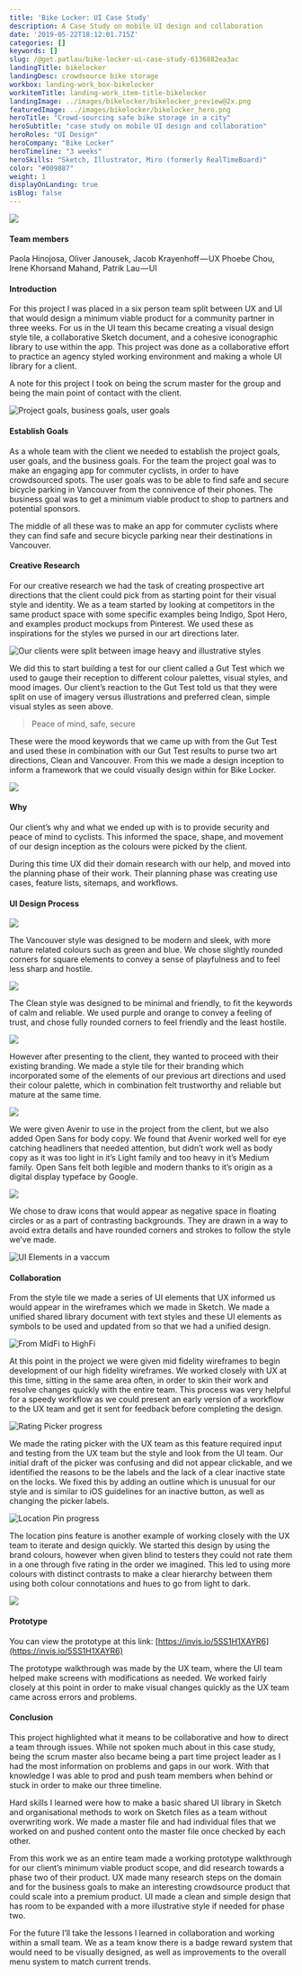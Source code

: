 ```yaml
---
title: 'Bike Locker: UI Case Study'
description: A Case Study on mobile UI design and collaboration
date: '2019-05-22T18:12:01.715Z'
categories: []
keywords: []
slug: /@get.patlau/bike-locker-ui-case-study-6136882ea3ac
landingTitle: bikelocker
landingDesc: crowdsource bike storage
workbox: landing-work_box-bikelocker
workitemTitle: landing-work_item-title-bikelocker
landingImage: ../images/bikelocker/bikelocker_preview@2x.png
featuredImage: ../images/bikelocker/bikelocker_hero.png
heroTitle: "Crowd-sourcing safe bike storage in a city"
heroSubtitle: "case study on mobile UI design and collaboration"
heroRoles: "UI Design"
heroCompany: "Bike Locker"
heroTimeline: "3 weeks"
heroSkills: "Sketch, Illustrator, Miro (formerly RealTimeBoard)"
color: "#009887"
weight: 1
displayOnLanding: true
isBlog: false
---
```

<section>

![](../images/bikelocker/1__fI5aR4WSsaU2lR9CROZRvw.png)

#### Team members

Paola Hinojosa, Oliver Janousek, Jacob Krayenhoff — UX
Phoebe Chou, Irene Khorsand Mahand, Patrik Lau — UI

#### **Introduction**

For this project I was placed in a six person team split between UX and UI that would design a minimum viable product for a community partner in three weeks. For us in the UI team this became creating a visual design style tile, a collaborative Sketch document, and a cohesive iconographic library to use within the app. This project was done as a collaborative effort to practice an agency styled working environment and making a whole UI library for a client.

A note for this project I took on being the scrum master for the group and being the main point of contact with the client.

![Project goals, business goals, user goals](../images/bikelocker/1____6rPVActkef8IhJ2L6Hhtg.png)

#### Establish Goals

As a whole team with the client we needed to establish the project goals, user goals, and the business goals. For the team the project goal was to make an engaging app for commuter cyclists, in order to have crowdsourced spots. The user goals was to be able to find safe and secure bicycle parking in Vancouver from the connivence of their phones. The business goal was to get a minimum viable product to shop to partners and potential sponsors.

The middle of all these was to make an app for commuter cyclists where they can find safe and secure bicycle parking near their destinations in Vancouver.

#### Creative Research

For our creative research we had the task of creating prospective art directions that the client could pick from as starting point for their visual style and identity. We as a team started by looking at competitors in the same product space with some specific examples being Indigo, Spot Hero, and examples product mockups from Pinterest. We used these as inspirations for the styles we pursed in our art directions later.

![Our clients were split between image heavy and illustrative styles](../images/bikelocker/1__L2hmI6cAnSv1WC3YwkBSGA.png)

We did this to start building a test for our client called a Gut Test which we used to gauge their reception to different colour palettes, visual styles, and mood images. Our client’s reaction to the Gut Test told us that they were split on use of imagery versus illustrations and preferred clean, simple visual styles as seen above.

> Peace of mind, safe, secure

These were the mood keywords that we came up with from the Gut Test and used these in combination with our Gut Test results to purse two art directions, Clean and Vancouver. From this we made a design inception to inform a framework that we could visually design within for Bike Locker.

![](../images/bikelocker/1__ZnHaLDqHCys65bbIojDtmg.png)

#### Why

Our client’s why and what we ended up with is to provide security and peace of mind to cyclists. This informed the space, shape, and movement of our design inception as the colours were picked by the client.

During this time UX did their domain research with our help, and moved into the planning phase of their work. Their planning phase was creating use cases, feature lists, sitemaps, and workflows.

#### UI Design Process

![](../images/bikelocker/1__PtQx5M7kN__dFY9IqJ5JClA.png)

The Vancouver style was designed to be modern and sleek, with more nature related colours such as green and blue. We chose slightly rounded corners for square elements to convey a sense of playfulness and to feel less sharp and hostile.

![](../images/bikelocker/1__AQ8xikBWuy1daOsMThm0nw.png)

The Clean style was designed to be minimal and friendly, to fit the keywords of calm and reliable. We used purple and orange to convey a feeling of trust, and chose fully rounded corners to feel friendly and the least hostile.

![](../images/bikelocker/1__imE5bN46y__1nlr22zZ66mQ.png)

However after presenting to the client, they wanted to proceed with their existing branding. We made a style tile for their branding which incorporated some of the elements of our previous art directions and used their colour palette, which in combination felt trustworthy and reliable but mature at the same time.

![](../images/bikelocker/1__qY3k3PVko9mLPGAjfC__AeQ.png)

We were given Avenir to use in the project from the client, but we also added Open Sans for body copy. We found that Avenir worked well for eye catching headliners that needed attention, but didn’t work well as body copy as it was too light in it’s Light family and too heavy in it’s Medium family. Open Sans felt both legible and modern thanks to it’s origin as a digital display typeface by Google.

![](../images/bikelocker/1__iHLCDea4Q7jYhF__npa__bQw.png)

We chose to draw icons that would appear as negative space in floating circles or as a part of contrasting backgrounds. They are drawn in a way to avoid extra details and have rounded corners and strokes to follow the style we’ve made.

![UI Elements in a vaccum](../images/bikelocker/1__k7SKRYYnkU89wuGfxEiVkQ.png)

#### Collaboration

From the style tile we made a series of UI elements that UX informed us would appear in the wireframes which we made in Sketch. We made a unified shared library document with text styles and these UI elements as symbols to be used and updated from so that we had a unified design.

![From MidFi to HighFi](../images/bikelocker/1__YOPNk0tf7CbQm36__UoS7CA.png)

At this point in the project we were given mid fidelity wireframes to begin development of our high fidelity wireframes. We worked closely with UX at this time, sitting in the same area often, in order to skin their work and resolve changes quickly with the entire team. This process was very helpful for a speedy workflow as we could present an early version of a workflow to the UX team and get it sent for feedback before completing the design.

![Rating Picker progress](../images/bikelocker/1__jGoHybxDGKQjMdaHsGVd4Q.png)

We made the rating picker with the UX team as this feature required input and testing from the UX team but the style and look from the UI team. Our initial draft of the picker was confusing and did not appear clickable, and we identified the reasons to be the labels and the lack of a clear inactive state on the locks. We fixed this by adding an outline which is unusual for our style and is similar to iOS guidelines for an inactive button, as well as changing the picker labels.

![Location Pin progress](../images/bikelocker/1__CPocr5q4Jc9vX3S50um37g.png)

The location pins feature is another example of working closely with the UX team to iterate and design quickly. We started this design by using the brand colours, however when given blind to testers they could not rate them in a one through five rating in the order we imagined. This led to using more colours with distinct contrasts to make a clear hierarchy between them using both colour connotations and hues to go from light to dark.

![](../images/bikelocker/1__8u__vWO__xTlHDG8lSPaQo6g.png)

#### Prototype

You can view the prototype at this link: [https://invis.io/5SS1H1XAYR6](https://invis.io/5SS1H1XAYR6)

The prototype walkthrough was made by the UX team, where the UI team helped make screens with modifications as needed. We worked fairly closely at this point in order to make visual changes quickly as the UX team came across errors and problems.

#### Conclusion

This project highlighted what it means to be collaborative and how to direct a team through issues. While not spoken much about in this case study, being the scrum master also became being a part time project leader as I had the most information on problems and gaps in our work. With that knowledge I was able to prod and push team members when behind or stuck in order to make our three timeline.

Hard skills I learned were how to make a basic shared UI library in Sketch and organisational methods to work on Sketch files as a team without overwriting work. We made a master file and had individual files that we worked on and pushed content onto the master file once checked by each other.

From this work we as an entire team made a working prototype walkthrough for our client’s minimum viable product scope, and did research towards a phase two of their product. UX made many research steps on the domain and for the business goals to make an interesting crowdsource product that could scale into a premium product. UI made a clean and simple design that has room to be expanded with a more illustrative style if needed for phase two.

For the future I’ll take the lessons I learned in collaboration and working within a small team. We as a team know there is a badge reward system that would need to be visually designed, as well as improvements to the overall menu system to match current trends.

</section>